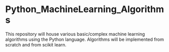 # Python_MachineLearning_Algorithms
This repository will house various basic/complex machine learning algorithms using the Python language. Algorithms will be implemented from scratch and from scikit learn.
